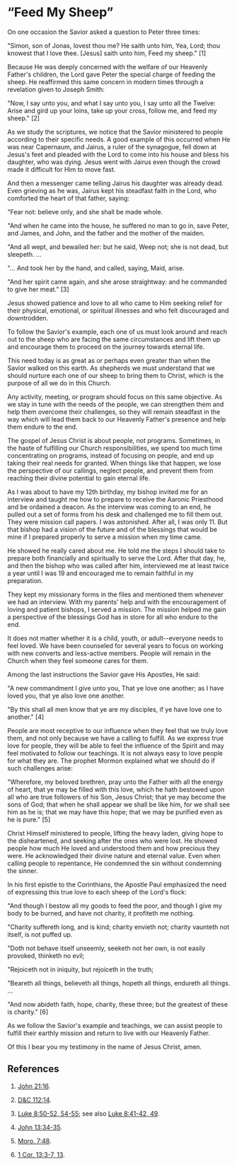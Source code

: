 # “Feed My Sheep”

On one occasion the Savior asked a question to Peter three times:

"Simon, son of Jonas, lovest thou me? He saith unto him, Yea, Lord; thou
knowest that I love thee. [Jesus] saith unto him, Feed my sheep." [1]

Because He was deeply concerned with the welfare of our Heavenly Father's
children, the Lord gave Peter the special charge of feeding the sheep. He
reaffirmed this same concern in modern times through a revelation given to
Joseph Smith:

"Now, I say unto you, and what I say unto you, I say unto all the Twelve:
Arise and gird up your loins, take up your cross, follow me, and feed my
sheep." [2]

As we study the scriptures, we notice that the Savior ministered to people
according to their specific needs. A good example of this occurred when He was
near Capernaum, and Jairus, a ruler of the synagogue, fell down at Jesus's
feet and pleaded with the Lord to come into his house and bless his daughter,
who was dying. Jesus went with Jairus even though the crowd made it difficult
for Him to move fast.

And then a messenger came telling Jairus his daughter was already dead. Even
grieving as he was, Jairus kept his steadfast faith in the Lord, who comforted
the heart of that father, saying:

"Fear not: believe only, and she shall be made whole.

"And when he came into the house, he suffered no man to go in, save Peter, and
James, and John, and the father and the mother of the maiden.

"And all wept, and bewailed her: but he said, Weep not; she is not dead, but
sleepeth. ...

"... And took her by the hand, and called, saying, Maid, arise.

"And her spirit came again, and she arose straightway: and he commanded to
give her meat." [3]

Jesus showed patience and love to all who came to Him seeking relief for their
physical, emotional, or spiritual illnesses and who felt discouraged and
downtrodden.

To follow the Savior's example, each one of us must look around and reach out
to the sheep who are facing the same circumstances and lift them up and
encourage them to proceed on the journey towards eternal life.

This need today is as great as or perhaps even greater than when the Savior
walked on this earth. As shepherds we must understand that we should nurture
each one of our sheep to bring them to Christ, which is the purpose of all we
do in this Church.

Any activity, meeting, or program should focus on this same objective. As we
stay in tune with the needs of the people, we can strengthen them and help
them overcome their challenges, so they will remain steadfast in the way which
will lead them back to our Heavenly Father's presence and help them endure to
the end.

The gospel of Jesus Christ is about people, not programs. Sometimes, in the
haste of fulfilling our Church responsibilities, we spend too much time
concentrating on programs, instead of focusing on people, and end up taking
their real needs for granted. When things like that happen, we lose the
perspective of our callings, neglect people, and prevent them from reaching
their divine potential to gain eternal life.

As I was about to have my 12th birthday, my bishop invited me for an interview
and taught me how to prepare to receive the Aaronic Priesthood and be ordained
a deacon. As the interview was coming to an end, he pulled out a set of forms
from his desk and challenged me to fill them out. They were mission call
papers. I was astonished. After all, I was only 11. But that bishop had a
vision of the future and of the blessings that would be mine if I prepared
properly to serve a mission when my time came.

He showed he really cared about me. He told me the steps I should take to
prepare both financially and spiritually to serve the Lord. After that day,
he, and then the bishop who was called after him, interviewed me at least
twice a year until I was 19 and encouraged me to remain faithful in my
preparation.

They kept my missionary forms in the files and mentioned them whenever we had
an interview. With my parents' help and with the encouragement of loving and
patient bishops, I served a mission. The mission helped me gain a perspective
of the blessings God has in store for all who endure to the end.

It does not matter whether it is a child, youth, or adult--everyone needs to
feel loved. We have been counseled for several years to focus on working with
new converts and less-active members. People will remain in the Church when
they feel someone cares for them.

Among the last instructions the Savior gave His Apostles, He said:

"A new commandment I give unto you, That ye love one another; as I have loved
you, that ye also love one another.

"By this shall all men know that ye are my disciples, if ye have love one to
another." [4]

People are most receptive to our influence when they feel that we truly love
them, and not only because we have a calling to fulfill. As we express true
love for people, they will be able to feel the influence of the Spirit and may
feel motivated to follow our teachings. It is not always easy to love people
for what they are. The prophet Mormon explained what we should do if such
challenges arise:

"Wherefore, my beloved brethren, pray unto the Father with all the energy of
heart, that ye may be filled with this love, which he hath bestowed upon all
who are true followers of his Son, Jesus Christ; that ye may become the sons
of God; that when he shall appear we shall be like him, for we shall see him
as he is; that we may have this hope; that we may be purified even as he is
pure." [5]

Christ Himself ministered to people, lifting the heavy laden, giving hope to
the disheartened, and seeking after the ones who were lost. He showed people
how much He loved and understood them and how precious they were. He
acknowledged their divine nature and eternal value. Even when calling people
to repentance, He condemned the sin without condemning the sinner.

In his first epistle to the Corinthians, the Apostle Paul emphasized the need
of expressing this true love to each sheep of the Lord's flock:

"And though I bestow all my goods to feed the poor, and though I give my body
to be burned, and have not charity, it profiteth me nothing.

"Charity suffereth long, and is kind; charity envieth not; charity vaunteth
not itself, is not puffed up.

"Doth not behave itself unseemly, seeketh not her own, is not easily provoked,
thinketh no evil;

"Rejoiceth not in iniquity, but rejoiceth in the truth;

"Beareth all things, believeth all things, hopeth all things, endureth all
things. ...

"And now abideth faith, hope, charity, these three; but the greatest of these
is charity." [6]

As we follow the Savior's example and teachings, we can assist people to
fulfill their earthly mission and return to live with our Heavenly Father.

Of this I bear you my testimony in the name of Jesus Christ, amen.

## References

  1.   [John 21:16](https://www.lds.org/scriptures/nt/john/21.16?lang=eng#15).

  2.   [D&amp;C 112:14](https://www.lds.org/scriptures/dc-testament/dc/112.14?lang=eng#13).

  3.   [Luke 8:50-52, 54-55](https://www.lds.org/scriptures/nt/luke/8.50-52%2C54-55?lang=eng#49); see also [Luke 8:41-42, 49](https://www.lds.org/scriptures/nt/luke/8.41-42%2C49?lang=eng#40).

  4.   [John 13:34-35](https://www.lds.org/scriptures/nt/john/13.34-35?lang=eng#33).

  5.   [Moro. 7:48](https://www.lds.org/scriptures/bofm/moro/7.48?lang=eng#47).

  6.   [1 Cor. 13:3-7, 13](https://www.lds.org/scriptures/nt/1-cor/13.3-7%2C13?lang=eng#2).

